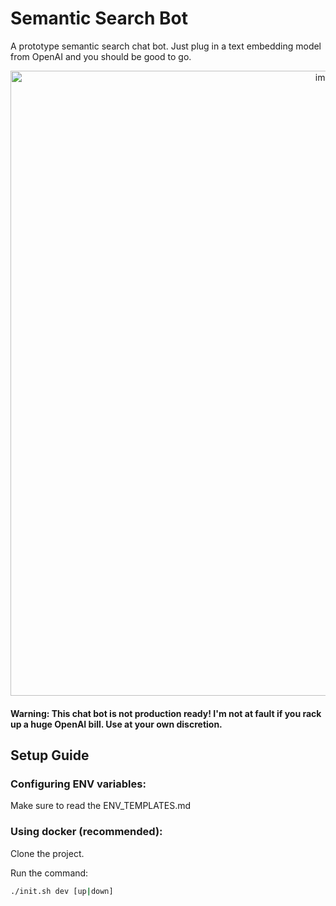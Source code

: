 # Semantic Search Bot

A prototype semantic search chat bot. Just plug in a text embedding model from OpenAI and you should be good to go. 

<div align="center">
  <img src="https://github.com/user-attachments/assets/b95bcd90-830e-499a-962d-42e52ff05af4" alt="image" width="1000"/>
</div>

#### Warning: This chat bot is not production ready! I'm not at fault if you rack up a huge OpenAI bill. Use at your own discretion.

## Setup Guide

### Configuring ENV variables:

Make sure to read the ENV_TEMPLATES.md

### Using docker (recommended):

Clone the project. <br>

Run the command:
```bash
./init.sh dev [up|down]
